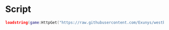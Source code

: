 # Script
```lua
loadstring(game:HttpGet("https://raw.githubusercontent.com/Exunys/westbound.pro-Utilites/main/westbound.pro"))()
```
